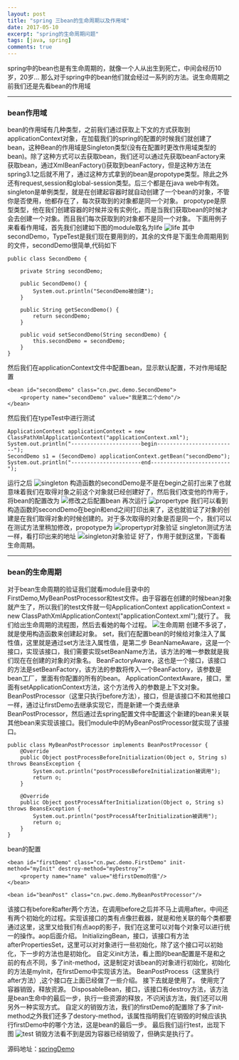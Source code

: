 ```yaml
---
layout: post
title: "spring 三bean的生命周期以及作用域"
date: 2017-05-10
excerpt: "spring的生命周期问题"
tags: [java, spring]
comments: true
---
```


spring中的bean也是有生命周期的，就像一个人从出生到死亡，中间会经历10岁，20岁... 那么对于spring中的bean他们就会经过一系列的方法。说生命周期之前我们还是先看bean的作用域

***

### bean作用域
bean的作用域有几种类型，之前我们通过获取上下文的方式获取到applicationContext对象，在加载我们的spring的配置的时候我们就创建了bean，这种Bean的作用域是Singleton类型(没有在配置时更改作用域类型的bean)。除了这种方式可以去获取bean，我们还可以通过先获取beanFactory来获取bean，通过XmlBeanFactory()获取到beanFactory，但是这种方法在spring3.1之后就不用了，通过这种方式拿到的bean是propotype类型。除此之外还有request,session和global-session类型。后三个都是在java web中有效。
singleton是单例类型，就是在创建起容器时就自动创建了一个bean的对象，不管你是否使用，他都存在了，每次获取到的对象都是同一个对象。
propotype是原型类型，他在我们创建容器的时候并没有实例化，而是当我们获取bean的时候才会去创建一个对象。而且我们每次获取到的对象都不是同一个对象。
下面用例子来看看作用域，首先我们创建如下图的module取名为life
![life](http://upload-images.jianshu.io/upload_images/4638441-82449c28bbed7a77.png?imageMogr2/auto-orient/strip%7CimageView2/2/w/1240)
其中secondDemo，TypeTest是我们现在要用到的，其余的文件是下面生命周期用到的文件，secondDemo很简单,代码如下
```
public class SecondDemo {

    private String secondDemo;

    public SecondDemo() {
        System.out.println("SecondDemo被创建");
    }

    public String getSecondDemo() {
        return secondDemo;
    }

    public void setSecondDemo(String secondDemo) {
        this.secondDemo = secondDemo;
    }
}
```
然后我们在applicationContext文件中配置bean，显示默认配置，不对作用域配置
```
<bean id="secondDemo" class="cn.pwc.demo.SecondDemo">
    <property name="secondDemo" value="我是第二个demo"/>
</bean>
```
然后我们在typeTest中进行测试
```
ApplicationContext applicationContext = new ClassPathXmlApplicationContext("applicationContext.xml");
System.out.println("----------------------begin-------------------------");
SecondDemo s1 = (SecondDemo) applicationContext.getBean("secondDemo");
System.out.println("----------------------end-------------------------");
```
运行之后
![singleton](http://upload-images.jianshu.io/upload_images/4638441-63493273398d2656.png?imageMogr2/auto-orient/strip%7CimageView2/2/w/1240)
构造函数的secondDemo是不是在begin之前打出来了也就意味着我们在取得对象之前这个对象就已经创建好了，然后我们改变他的作用于，将bean的配置改为
![修改之后配置bean](http://upload-images.jianshu.io/upload_images/4638441-045c4856db2d5f42.png?imageMogr2/auto-orient/strip%7CimageView2/2/w/1240)
再次运行
![propertype](http://upload-images.jianshu.io/upload_images/4638441-076d57835cd85953.png?imageMogr2/auto-orient/strip%7CimageView2/2/w/1240)
我们可以看到构造函数的secondDemo在begin和end之间打印出来了，这也就验证了对象的创建是在我们取得对象的时候创建的。对于多次取得的对象是否是同一个，我们可以在测试方法里稍加修改，propotype为
![propertypr对象验证](http://upload-images.jianshu.io/upload_images/4638441-e6dba8e83f0d2b35.png?imageMogr2/auto-orient/strip%7CimageView2/2/w/1240)
singleton测试方法一样，看打印出来的地址
![singleton对象验证](http://upload-images.jianshu.io/upload_images/4638441-ae80300c61018102.png?imageMogr2/auto-orient/strip%7CimageView2/2/w/1240)
好了，作用于就到这里，下面看生命周期。

***

### bean的生命周期
对于bean生命周期的验证我们就看module目录中的FirstDemo,MyBeanPostProcessor和test文件。由于容器在创建的时候bean对象就产生了，所以我们的test文件就一句ApplicationContext applicationContext = new ClassPathXmlApplicationContext("applicationContext.xml");就行了。
我们给出生命周期的流程图，然后去看她的每个过程。
![生命周期](http://upload-images.jianshu.io/upload_images/4638441-05bf2b9b2f2a01d4.png?imageMogr2/auto-orient/strip%7CimageView2/2/w/1240)
创建不多说了，就是使用构造函数来创建起对象。
set，我们在配置bean的时候给对象注入了属性值，这里就是通过set方法注入属性值，是第二步
BeanNameAware，这是一个接口，实现该接口，我们需要实现setBeanName方法，该方法的唯一参数就是我们现在在创建的对象的对象名。
BeanFactoryAware，这也是一个接口，该接口的方法是setBeanFactory，该方法的参数将传入一个BeanFactory，该参数是bean工厂，里面有你配置的所有的bean。
ApplicationContextAware，接口，里面有setApplicationContext方法，这个方法传入的参数是上下文对象。
BeanPostProcessor（这里只执行before方法），接口，但是该接口不和其他接口一样，通过让firstDemo去继承实现它，而是新建一个类去继承BeanPostProcessor，然后通过去spring配置文件中配置这个新建的bean来关联其他bean来实现该接口。我们module中的MyBeanPostProcessor就实现了该接口。
```
public class MyBeanPostProcessor implements BeanPostProcessor {
    @Override
    public Object postProcessBeforeInitialization(Object o, String s) throws BeansException {
        System.out.println("postProcessBeforeInitialization被调用");
        return o;
    }

    @Override
    public Object postProcessAfterInitialization(Object o, String s) throws BeansException {
        System.out.println("postProcessAfterInitialization被调用");
        return o;
    }
}
```
bean的配置
```
<bean id="firstDemo" class="cn.pwc.demo.FirstDemo" init-method="myInit" destroy-method="myDestroy">
    <property name="name" value="给firstDemo的值"/>
</bean>

<bean id="beanPost" class="cn.pwc.demo.MyBeanPostProcessor"/>
```
该接口有before和after两个方法，在调用before之后并不马上调用after。中间还有两个初始化的过程。实现该接口的类有点像拦截器，就是和他关联的每个类都要通过这里，这里又给我们有点aop的影子，我们在这里可以对每个对象可以进行统一的操作。aop后面介绍。
InitializingBean，接口，该接口有方法afterPropertiesSet，这里可以对对象进行一些初始化，除了这个接口可以初始化，下一步的方法也是初始化。
自定义init方法，看上图的bean配置是不是和之前的有点不同，多了init-method，这是制定对该bean的对象进行初始化，初始化的方法是myInit，在firstDemo中实现该方法。
BeanPostProcess（这里执行after方法）,这个接口在上面已经做了一些介绍。
接下去就是使用了。
使用完了容器销毁，释放资源。
DisposableBean，接口，该接口有destroy方法，该方法是bean生命中的最后一步，执行一些资源的释放，不识闲该方法，我们还可以用另外一种实现方式。
自定义的销毁方法，我们的firstDemo的配置除了多了init-method之外我们还多了destory-method，该属性指明我们在销毁的时候应该执行firstDemo中的哪个方法，这是bean的最后一步。
最后我们运行test，出现下图
![test](http://upload-images.jianshu.io/upload_images/4638441-3aa6a4d009e10994.png?imageMogr2/auto-orient/strip%7CimageView2/2/w/1240)
销毁方法看不到是因为容器已经销毁了，但确实是执行了。

源码地址：[springDemo](https://github.com/pang-weichao/springDemo)